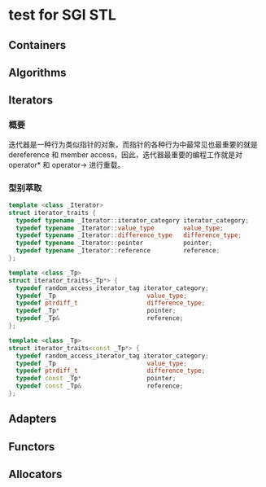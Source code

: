 # test for SGI STL

## Containers

## Algorithms

## Iterators

### 概要

迭代器是一种行为类似指针的对象，而指针的各种行为中最常见也最重要的就是 dereference
和 member access，因此，迭代器最重要的编程工作就是对 operator* 和 operator-> 进行重载。

### 型别萃取

``` c++
template <class _Iterator>
struct iterator_traits {
  typedef typename _Iterator::iterator_category iterator_category;
  typedef typename _Iterator::value_type        value_type;
  typedef typename _Iterator::difference_type   difference_type;
  typedef typename _Iterator::pointer           pointer;
  typedef typename _Iterator::reference         reference;
};

template <class _Tp>
struct iterator_traits<_Tp*> {
  typedef random_access_iterator_tag iterator_category;
  typedef _Tp                         value_type;
  typedef ptrdiff_t                   difference_type;
  typedef _Tp*                        pointer;
  typedef _Tp&                        reference;
};

template <class _Tp>
struct iterator_traits<const _Tp*> {
  typedef random_access_iterator_tag iterator_category;
  typedef _Tp                         value_type;
  typedef ptrdiff_t                   difference_type;
  typedef const _Tp*                  pointer;
  typedef const _Tp&                  reference;
};
```

## Adapters

## Functors

## Allocators
